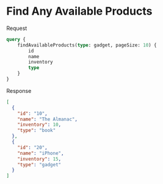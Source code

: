 # Find Any Available Products

Request

```graphql
query {
    findAvailableProducts(type: gadget, pageSize: 10) { 
        id 
        name 
        inventory 
        type 
    }
}
```

Response

```json
[
  {
    "id": "10",
    "name": "The Almanac",
    "inventory": 10,
    "type": "book"
  },
  {
    "id": "20",
    "name": "iPhone",
    "inventory": 15,
    "type": "gadget"
  }
]
```
